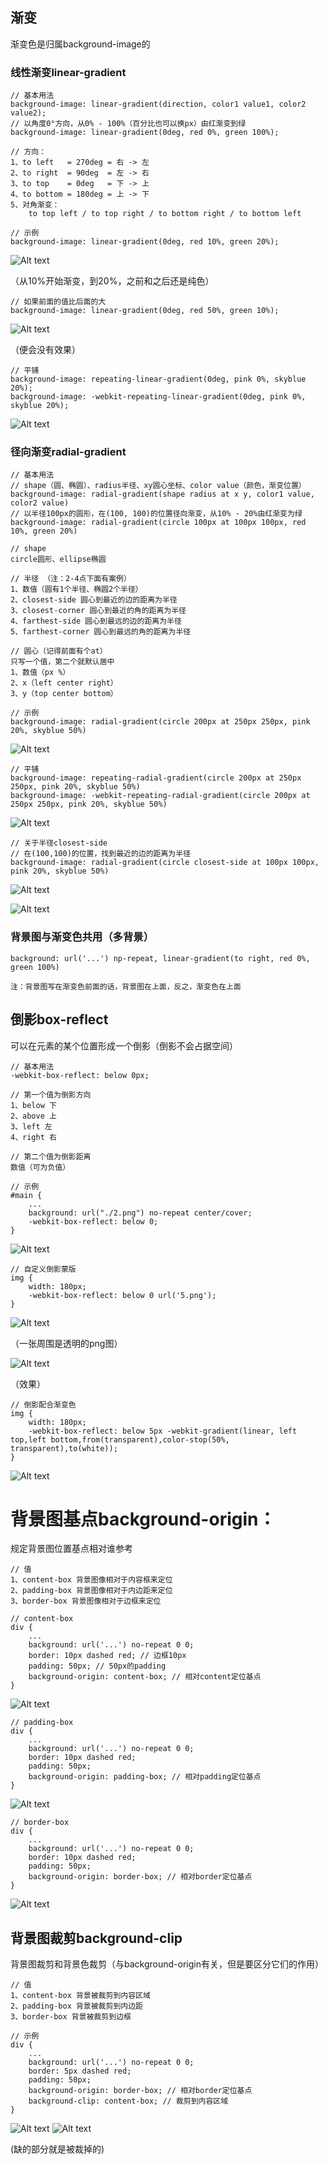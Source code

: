 ## 渐变

渐变色是归属background-image的

### 线性渐变linear-gradient

    // 基本用法
    background-image: linear-gradient(direction, color1 value1, color2 value2);
    // 以角度0°方向，从0% - 100%（百分比也可以换px）由红渐变到绿
    background-image: linear-gradient(0deg, red 0%, green 100%);
    
    // 方向：
    1、to left   = 270deg = 右 -> 左   
    2、to right  = 90deg  = 左 -> 右   
    3、to top    = 0deg   = 下 -> 上   
    4、to bottom = 180deg = 上 -> 下
    5、对角渐变：
        to top left / to top right / to bottom right / to bottom left
        
    // 示例
    background-image: linear-gradient(0deg, red 10%, green 20%); 
     
![Alt text](./imgs/19-01.png)

（从10%开始渐变，到20%，之前和之后还是纯色）

    // 如果前面的值比后面的大
    background-image: linear-gradient(0deg, red 50%, green 10%); 

![Alt text](./imgs/19-02.png)

（便会没有效果）

    // 平铺
    background-image: repeating-linear-gradient(0deg, pink 0%, skyblue 20%); 
    background-image: -webkit-repeating-linear-gradient(0deg, pink 0%, skyblue 20%);
    
![Alt text](./imgs/19-03.png)
 
 ### 径向渐变radial-gradient
 
    // 基本用法
    // shape（圆、椭圆）、radius半径、xy圆心坐标、color value（颜色，渐变位置）
    background-image: radial-gradient(shape radius at x y, color1 value, color2 value)
    // 以半径100px的圆形，在(100, 100)的位置径向渐变，从10% - 20%由红渐变为绿
    background-image: radial-gradient(circle 100px at 100px 100px, red 10%, green 20%)
    
    // shape
    circle圆形、ellipse椭圆
    
    // 半径 （注：2-4点下面有案例）
    1、数值（圆有1个半径、椭圆2个半径）
    2、closest-side 圆心到最近的边的距离为半径
    3、closest-corner 圆心到最近的角的距离为半径
    4、farthest-side 圆心到最远的边的距离为半径
    5、farthest-corner 圆心到最远的角的距离为半径
    
    // 圆心（记得前面有个at）
    只写一个值，第二个就默认居中
    1、数值（px %）
    2、x（left center right）
    3、y（top center bottom）
    
    // 示例
    background-image: radial-gradient(circle 200px at 250px 250px, pink 20%, skyblue 50%)
    
![Alt text](./imgs/19-04.png) 

    // 平铺
    background-image: repeating-radial-gradient(circle 200px at 250px 250px, pink 20%, skyblue 50%)
    background-image: -webkit-repeating-radial-gradient(circle 200px at 250px 250px, pink 20%, skyblue 50%)
    
![Alt text](./imgs/19-05.png) 

    // 关于半径closest-side
    // 在(100,100)的位置，找到最近的边的距离为半径
    background-image: radial-gradient(circle closest-side at 100px 100px, pink 20%, skyblue 50%)
    
![Alt text](./imgs/19-06.png) 

![Alt text](./imgs/19-07.png) 

### 背景图与渐变色共用（多背景）

    background: url('...') np-repeat, linear-gradient(to right, red 0%, green 100%)
    
    注：背景图写在渐变色前面的话，背景图在上面，反之，渐变色在上面
    
## 倒影box-reflect

可以在元素的某个位置形成一个倒影（倒影不会占据空间）

    // 基本用法
    -webkit-box-reflect: below 0px;
    
    // 第一个值为倒影方向
    1、below 下
    2、above 上
    3、left 左
    4、right 右
    
    // 第二个值为倒影距离
    数值（可为负值）
    
    // 示例
    #main {
        ...
        background: url("./2.png") no-repeat center/cover;
        -webkit-box-reflect: below 0;
    }
    
![Alt text](./imgs/19-08.png) 

    // 自定义倒影蒙版
    img {
        width: 180px;
        -webkit-box-reflect: below 0 url('5.png');
    }
    
![Alt text](./imgs/19-09.png) 

（一张周围是透明的png图）

![Alt text](./imgs/19-10.png) 

（效果）

    // 倒影配合渐变色
    img {
        width: 180px;
        -webkit-box-reflect: below 5px -webkit-gradient(linear, left top,left bottom,from(transparent),color-stop(50%, transparent),to(white));
    }
    
![Alt text](./imgs/19-11.png) 

# 背景图基点background-origin：

规定背景图位置基点相对谁参考

    // 值
    1、content-box 背景图像相对于内容框来定位
    2、padding-box 背景图像相对于内边距来定位
    3、border-box 背景图像相对于边框来定位

    // content-box
    div {
        ...
        background: url('...') no-repeat 0 0;
        border: 10px dashed red; // 边框10px
        padding: 50px; // 50px的padding
        background-origin: content-box; // 相对content定位基点
    }

![Alt text](./imgs/19-12.png) 
    
    // padding-box
    div {
        ...
        background: url('...') no-repeat 0 0;
        border: 10px dashed red;
        padding: 50px;
        background-origin: padding-box; // 相对padding定位基点
    }

![Alt text](./imgs/19-13.png) 

    // border-box
    div {
        ...
        background: url('...') no-repeat 0 0;
        border: 10px dashed red;
        padding: 50px;
        background-origin: border-box; // 相对border定位基点
    }
    
![Alt text](./imgs/19-14.png) 

## 背景图裁剪background-clip

背景图裁剪和背景色裁剪（与background-origin有关，但是要区分它们的作用）

    // 值
    1、content-box 背景被裁剪到内容区域
    2、padding-box 背景被裁剪到内边距
    3、border-box 背景被裁剪到边框
    
    // 示例
    div {
        ...
        background: url('...') no-repeat 0 0;
        border: 5px dashed red;
        padding: 50px;
        background-origin: border-box; // 相对border定位基点
        background-clip: content-box; // 裁剪到内容区域
    }

![Alt text](./imgs/19-15.png) 
![Alt text](./imgs/19-16.png) 

(缺的部分就是被裁掉的)

    
    
    
    
    
    
